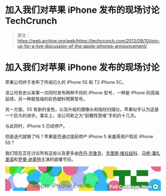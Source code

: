 # 加入我们对苹果 iPhone 发布的现场讨论 TechCrunch

> 原文：<https://web.archive.org/web/https://techcrunch.com/2013/09/10/join-us-for-a-live-discussion-of-the-apple-iphones-announcement/>

# 加入我们对苹果 iPhone 发布的现场讨论

苹果公司终于发布了传闻已久的 iPhone 5S 和 T2 iPhone 5C。

该公司有史以来第一次同时发布两种不同的 iPhone 型号，一种是 iPhone 的高端延续，另一种是低端的彩色塑料预算型号。

另一方面，5S 有新的金色，以及升级的摄像头和指纹扫描仪。苹果似乎认为这是一个巨大的进步。事实上，该公司称之为“前瞻性思维”手机约十几次。

与此同时，iPhone 5 已经停产。

但是迭代就够了吗？苹果是否通过提前停产 iPhone 5 来羞辱用户购买 iPhone 5S？

我们现在正在讨论所有这些以及更多由[乔丹·克鲁克](https://web.archive.org/web/20221206215846/https://twitter.com/jordanrcrook)、[克里斯·维拉兹科](https://web.archive.org/web/20221206215846/https://twitter.com/chrisvelazco)、[马修·潘扎里诺](https://web.archive.org/web/20221206215846/https://twitter.com/panzer)和[罗曼·迪莱特](https://web.archive.org/web/20221206215846/https://twitter.com/romaindillet)主演的直播节目。

[![appleevent13091](img/d01fa180957663d21839e91521c223d9.png)](https://web.archive.org/web/20221206215846/https://beta.techcrunch.com/tag/iphone2013)